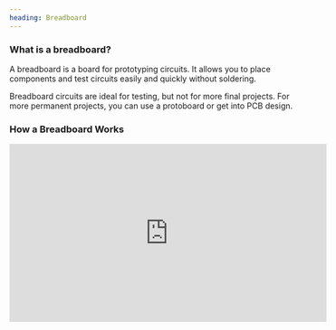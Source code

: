 ```yaml
---
heading: Breadboard
---
```


### What is a breadboard?

A breadboard is a board for prototyping circuits. It allows you to place components and test circuits easily and quickly without soldering.

Breadboard circuits are ideal for testing, but not for more final projects. For more permanent projects, you can use a protoboard or get into PCB design.

### How a Breadboard Works

<iframe width="560" height="315" src="https://www.youtube.com/embed/vHdf-lMUcDY?si=k2BkiJvulOEDP-X5" title="YouTube video player" frameborder="0" allow="accelerometer; autoplay; clipboard-write; encrypted-media; gyroscope; picture-in-picture; web-share" allowfullscreen></iframe>
